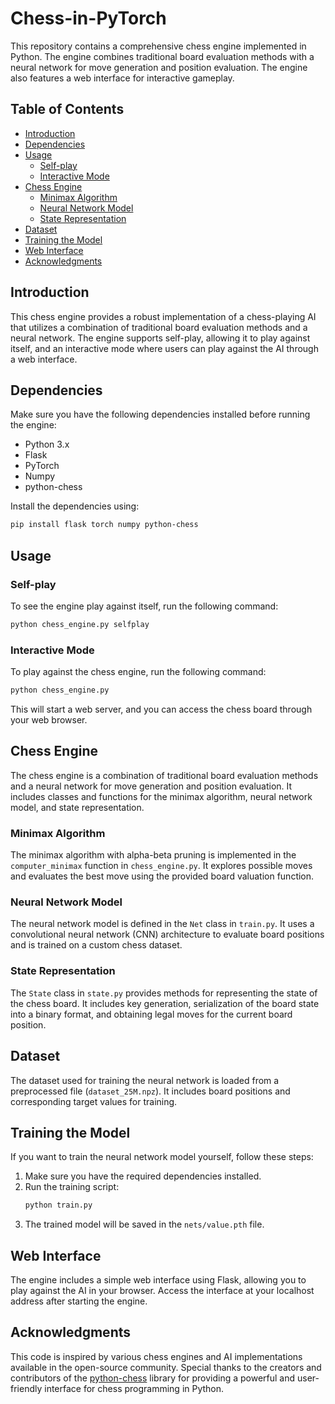 # Chess-in-PyTorch

This repository contains a comprehensive chess engine implemented in Python. The engine combines traditional board evaluation methods with a neural network for move generation and position evaluation. The engine also features a web interface for interactive gameplay.

## Table of Contents
- [Introduction](#introduction)
- [Dependencies](#dependencies)
- [Usage](#usage)
  - [Self-play](#self-play)
  - [Interactive Mode](#interactive-mode)
- [Chess Engine](#chess-engine)
  - [Minimax Algorithm](#minimax-algorithm)
  - [Neural Network Model](#neural-network-model)
  - [State Representation](#state-representation)
- [Dataset](#dataset)
- [Training the Model](#training-the-model)
- [Web Interface](#web-interface)
- [Acknowledgments](#acknowledgments)

## Introduction
This chess engine provides a robust implementation of a chess-playing AI that utilizes a combination of traditional board evaluation methods and a neural network. The engine supports self-play, allowing it to play against itself, and an interactive mode where users can play against the AI through a web interface.

## Dependencies
Make sure you have the following dependencies installed before running the engine:

- Python 3.x
- Flask
- PyTorch
- Numpy
- python-chess

Install the dependencies using:
```bash
pip install flask torch numpy python-chess
```

## Usage
### Self-play
To see the engine play against itself, run the following command:
```bash
python chess_engine.py selfplay
```

### Interactive Mode
To play against the chess engine, run the following command:
```bash
python chess_engine.py
```
This will start a web server, and you can access the chess board through your web browser.

## Chess Engine
The chess engine is a combination of traditional board evaluation methods and a neural network for move generation and position evaluation. It includes classes and functions for the minimax algorithm, neural network model, and state representation.

### Minimax Algorithm
The minimax algorithm with alpha-beta pruning is implemented in the `computer_minimax` function in `chess_engine.py`. It explores possible moves and evaluates the best move using the provided board valuation function.

### Neural Network Model
The neural network model is defined in the `Net` class in `train.py`. It uses a convolutional neural network (CNN) architecture to evaluate board positions and is trained on a custom chess dataset.

### State Representation
The `State` class in `state.py` provides methods for representing the state of the chess board. It includes key generation, serialization of the board state into a binary format, and obtaining legal moves for the current board position.

## Dataset
The dataset used for training the neural network is loaded from a preprocessed file (`dataset_25M.npz`). It includes board positions and corresponding target values for training.

## Training the Model
If you want to train the neural network model yourself, follow these steps:

1. Make sure you have the required dependencies installed.
2. Run the training script:
    ```bash
    python train.py
    ```
3. The trained model will be saved in the `nets/value.pth` file.

## Web Interface
The engine includes a simple web interface using Flask, allowing you to play against the AI in your browser. Access the interface at your localhost address after starting the engine.

## Acknowledgments
This code is inspired by various chess engines and AI implementations available in the open-source community. Special thanks to the creators and contributors of the [python-chess](https://python-chess.readthedocs.io/) library for providing a powerful and user-friendly interface for chess programming in Python.
